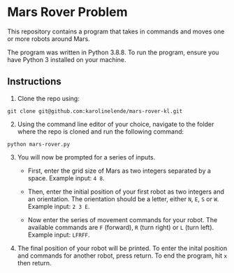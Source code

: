 # Mars Rover Problem

This repository contains a program that takes in commands and moves one or more robots around Mars.  

The program was written in Python 3.8.8. To run the program, ensure you have Python 3 installed on your machine.

## Instructions

1. Clone the repo using:

`git clone git@github.com:karolinelende/mars-rover-kl.git`

2. Using the command line editor of your choice, navigate to the folder where the repo is cloned and run the following command:

`python mars-rover.py`

3. You will now be prompted for a series of inputs.

    * First, enter the grid size of Mars as two integers separated by a space. Example input: `4 8`.

    * Then, enter the initial position of your first robot as two integers and an orientation. The orientation should be a letter, either `N`, `E`, `S` or `W`. Example input: `2 3 E`.

    * Now enter the series of movement commands for your robot. The available commands are `F` (forward), `R` (turn right) or `L` (turn left). Example input: `LFRFF`.

4. The final position of your robot will be printed. To enter the inital position and commands for another robot, press return. To end the program, hit `x` then return.